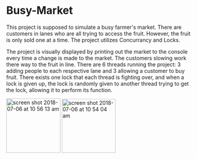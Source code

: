 # Busy-Market

This project is supposed to simulate a busy farmer's market.  There are customers in lanes who are all trying to access the fruit.  However, the fruit is only sold one at a time.  The project utilizes Concurrancy and Locks.  

The project is visually displayed by printing out the market to the console every time a change is made to the market.  The customers slowing work there way to the fruit in line.  There are 6 threads running the project: 3 adding people to each respective lane and 3 allowing a customer to buy fruit.  There exists one lock that each thread is fighting over, and when a lock is given up, the lock is randomly given to another thread trying to get the lock, allowing it to perform its function. 

<img width="144" alt="screen shot 2018-07-06 at 10 56 13 am" src="https://user-images.githubusercontent.com/36249204/42386019-5a4f3f54-810c-11e8-9109-efb95bab7461.png">
<img width="143" alt="screen shot 2018-07-06 at 10 54 04 am" src="https://user-images.githubusercontent.com/36249204/42386043-6cf229be-810c-11e8-9cbe-069f6cca3e55.png">
